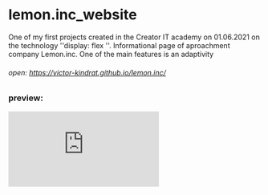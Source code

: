 # lemon.inc_website
One of my first projects created in the Creator IT academy on 01.06.2021 on the technology ''display: flex ''. Informational page of aproachment company Lemon.inc. One of the main features is an adaptivity

###### open: https://victor-kindrat.github.io/lemon.inc/

### preview: 
![prev image](https://files.fm/thumb_show.php?i=3t55cx4eb "preview")
